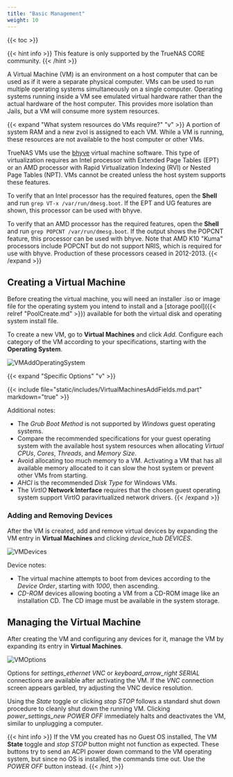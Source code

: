 ```yaml
---
title: "Basic Management"
weight: 10
---
```


{{< toc >}}

{{< hint info >}}
This feature is only supported by the TrueNAS CORE community.
{{< /hint >}}

A Virtual Machine (VM) is an environment on a host computer that can be used as if it were a separate physical computer.
VMs can be used to run multiple operating systems simultaneously on a single computer.
Operating systems running inside a VM see emulated virtual hardware rather than the actual hardware of the host computer.
This provides more isolation than Jails, but a VM will consume more system resources.

{{< expand "What system resources do VMs require?" "v" >}}
A portion of system RAM and a new zvol is assigned to each VM.
While a VM is running, these resources are not available to the host computer or other VMs.

TrueNAS VMs use the [bhyve](https://bhyve.org/) virtual machine software.
This type of virtualization requires an Intel processor with Extended Page Tables (EPT) or an AMD processor with Rapid Virtualization Indexing (RVI) or Nested Page Tables (NPT).
VMs cannot be created unless the host system supports these features.

To verify that an Intel processor has the required features, open the **Shell** and run `grep VT-x /var/run/dmesg.boot`.
If the EPT and UG features are shown, this processor can be used with bhyve.

To verify that an AMD processor has the required features, open the **Shell** and run `grep POPCNT /var/run/dmesg.boot`.
If the output shows the POPCNT feature, this processor can be used with bhyve.
Note that AMD K10 "Kuma" processors include POPCNT but do not support NRIS, which is required for use with bhyve.
Production of these processors ceased in 2012-2013.
{{< /expand >}}

## Creating a Virtual Machine

Before creating the virtual machine, you will need an installer <file>.iso</file> or image file for the operating system you intend to install and a [storage pool]({{< relref "PoolCreate.md" >}}) available for both the virtual disk and operating system install file.

To create a new VM, go to **Virtual Machines** and click *Add*.
Configure each category of the VM according to your specifications, starting with the **Operating System**.

![VMAddOperatingSystem](/images/CORE/12.0/VirtualMachinesAddOperatingSystem.png "VM Add: OS")

{{< expand "Specific Options" "v" >}}

{{< include file="static/includes/VirtualMachinesAddFields.md.part" markdown="true" >}}

Additional notes:

* The *Grub* *Boot Method* is not supported by *Windows* guest operating systems.
* Compare the recommended specifications for your guest operating system with the available host system resources when allocating *Virtual CPUs*, *Cores*, *Threads*, and *Memory Size*.
* Avoid allocating too much memory to a VM.
  Activating a VM that has all available memory allocated to it can slow the host system or prevent other VMs from starting.
* *AHCI* is the recommended *Disk Type* for Windows VMs.
* The *VirtIO* **Network Interface** requires that the chosen guest operating system support VirtIO paravirtualized network drivers.
{{< /expand >}}

### Adding and Removing Devices

After the VM is created, add and remove virtual devices by expanding the VM entry in **Virtual Machines** and clicking <i class="material-icons" aria-hidden="true" title="Devices Button">device_hub</i> *DEVICES*.

![VMDevices](/images/CORE/12.0/VirtualMachinesDevices.png "VM Devices")

Device notes:

* The virtual machine attempts to boot from devices according to the *Device Order*, starting with *1000*, then ascending.
* *CD-ROM* devices allowing booting a VM from a CD-ROM image like an installation CD.
  The CD image must be available in the system storage.

## Managing the Virtual Machine

After creating the VM and configuring any devices for it, manage the VM by expanding its entry in **Virtual Machines**.

![VMOptions](/images/CORE/12.0/VirtualMachinesOptions.png "VM Options")

Options for <i class="material-icons" aria-hidden="true" title="VNC Button">settings_ethernet</i> *VNC* or <i class="material-icons" aria-hidden="true" title="Serial Button">keyboard_arrow_right</i> *SERIAL* connections are available after activating the VM.
If the *VNC* connection screen appears garbled, try adjusting the VNC device resolution.

Using the *State* toggle or clicking <i class="material-icons" aria-hidden="true" title="Stop Button">stop</i> *STOP* follows a standard shut down procedure to cleanly shut down the running VM.
Clicking <i class="material-icons" aria-hidden="true" title="Power Off Button">power_settings_new</i> *POWER OFF* immediately halts and deactivates the VM, similar to unplugging a computer.

{{< hint info >}}
If the VM you created has no Guest OS installed, The VM **State** toggle and <i class="material-icons" aria-hidden="true" title="Stop Button">stop</i> *STOP* button might not function as expected.
These buttons try to send an ACPI power down command to the VM operating system, but since no OS is installed, the commands time out.
Use the *POWER OFF* button instead.
{{< /hint >}}

